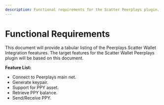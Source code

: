 ```yaml
---
description: Functional requirements for the Scatter Peerplays plugin.
---
```


# Functional Requirements



This document will provide a tabular listing of the Peerplays Scatter Wallet Integration feeatures. The target features for the Scatter Wallet Peerplays plugin will be based on this document.

**Feature List:**

* Connect to Peerplays main net.
* Generate keypair.
* Support for PPY asset.
* Retrieve PPY balance.
* Send/Receive PPY.

